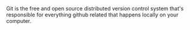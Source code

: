 Git is the free and open source distributed version control system that's responsible for everything github related that happens locally on your computer.

